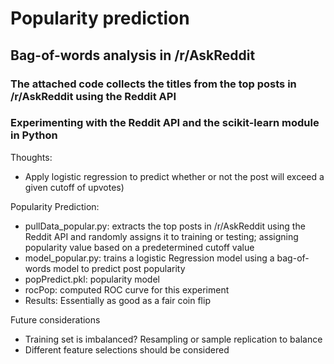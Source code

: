 # Popularity prediction
## Bag-of-words analysis in /r/AskReddit
### The attached code collects the titles from the top posts in /r/AskReddit using the Reddit API
### Experimenting with the Reddit API and the scikit-learn module in Python


Thoughts:
- Apply logistic regression to predict whether or not the post will exceed a given cutoff of upvotes)

Popularity Prediction:
  - pullData_popular.py: extracts the top posts in /r/AskReddit using the Reddit API and randomly assigns it to training or testing; assigning popularity value
  based on a predetermined cutoff value
  - model_popular.py: trains a logistic Regression model using a bag-of-words model to predict post popularity
  - popPredict.pkl: popularity model
  - rocPop: computed ROC curve for this experiment
  - Results: Essentially as good as a fair coin flip

Future considerations
  - Training set is imbalanced? Resampling or sample replication to balance
  - Different feature selections should be considered
